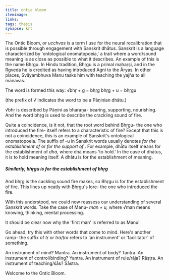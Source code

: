 ```yaml
---
title: ontic bloom
itemimage: 
links:
tags: thesis
synapse: kṛt
---
```


The Ontic Bloom, or *ucchvas* is a term I use for the neural recalibration that is possible through engagement with Sanskrit dhātus. Sanskrit is a language characterized by 'ontological onomatopoeia,' a trait where a word/sound meaning is as close as possible to what it describes. An example of this is the name Bhṛgu. In Hindu tradition, Bhṛgu is a primal mahaṛṣi, and in the Ṛgveda he is credited as having introduced Agni to the Āryas. In other places, Svāyambhuva Manu tasks him with teaching the yajña to all mānavas. 

The word is formed this way:
√bhṛ + g = bhṛg
bhṛg + u = bhṛgu

(the prefix of √ indicates the word to be a Pāṇinian dhātu.)

√bhṛ is described by Pāṇini as bharaṇa- bearing, supporting, nourishing. And the word bhṛg is used to describe the crackling sound of fire. 

Quite a coincidence, is it not, that the root word behind Bhṛgu- the one who introduced the fire- itself refers to a characteristic of fire? Except that this is not a coincidence, this is an example of Sanskrit's ontological onomatopoeia. The suffix of -u in Sanskrit words usually denotes *for the establishment of* or *for the support of* . For example, dhātu itself means for the establishment of *dhā,* where dhā means 'to hold.' In the case of dhātus, it is to hold meaning itself. A dhātu is for the establishment of meaning. 

##### Similarly, bhṛgu is for the establishment of bhṛg

And bhṛg is the cackling sound fire makes, so Bhṛgu is for the establishment of fire. This lines up neatly with Bhṛgu's lore- the one who introduced the fire. 

With this understood, we could now reassess our understanding of several Sanskrit words. Take the case of Manu- *man + u,* where √man means knowing, thinking, mental processing. 

It should be clear now why the 'first man' is referred to as Manu!

Go ahead, try this with other words that come to mind. Here's another ramp- the suffix of *tṛ* or *tra/ṭra* refers to 'an instrument' or 'facilitator' of something. 

An instrument of mind? Mantra.
An instrument of body? Tantra.
An instrument of control/binding? Yantra.
An instrument of rule/rāja? Rāṣṭra. 
An instrument of teaching/śās? Śāstra. 

Welcome to the Ontic Bloom.

